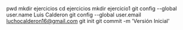 pwd
mkdir ejercicios
cd ejercicios
mkdir ejercicio1
git config --global user.name Luis Calderon
git config --global user.email luchocalderon16@gmail.com
git init
git commit -m 'Versión Inicial'